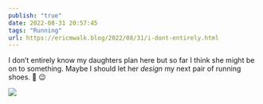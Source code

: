 ```yaml
---
publish: "true"
date: 2022-08-31 20:57:45
tags: "Running"
url: https://ericmwalk.blog/2022/08/31/i-dont-entirely.html
---
```


I don’t entirely know my daughters plan here but so far I think she might be on to something. Maybe I should let her *design* my next pair of running shoes. 👟 😉

![](https://ericmwalk.blog/uploads/2022/1949335db2.jpg)